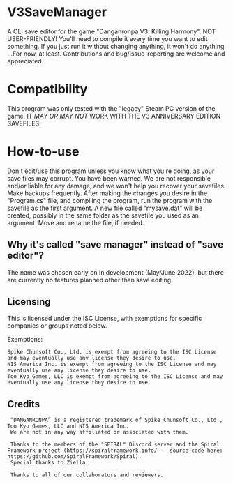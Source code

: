 # V3SaveManager

A CLI save editor for the game "Danganronpa V3: Killing Harmony".
NOT USER-FRIENDLY!
You'll need to compile it every time you want to edit something.
If you just run it without changing anything, it won't do anything.
...For now, at least.
Contributions and bug/issue-reporting are welcome and appreciated.

# Compatibility

This program was only tested with the "legacy" Steam PC version of the game.
IT *MAY OR MAY NOT* WORK WITH THE V3 ANNIVERSARY EDITION SAVEFILES.

# How-to-use

Don't edit/use this program unless you know what you're doing, as your save files may corrupt. You have been warned.
We are not responsible and/or liable for any damage, and we won't help you recover your savefiles. Make backups frequently.
After making the changes you desire in the "Program.cs" file, and compiling the program, run the program with the savefile as the first argument.
A new file called "mysave.dat" will be created, possibly in the same folder as the savefile you used as an argument.
Move and rename the file, if needed.

## Why it's called "save manager" instead of "save editor"?
The name was chosen early on in development (May/June 2022), but there are currently no features planned other than save editing.

## Licensing ##

This is licensed under the ISC License, with exemptions for specific companies or groups noted below.

Exemptions:

    Spike Chunsoft Co., Ltd. is exempt from agreeing to the ISC License and may eventually use any license they desire to use.
    NIS America Inc. is exempt from agreeing to the ISC License and may eventually use any license they desire to use.
    Too Kyo Games, LLC is exempt from agreeing to the ISC License and may eventually use any license they desire to use.

## Credits ##

     “DANGANRONPA” is a registered trademark of Spike Chunsoft Co., Ltd., Too Kyo Games, LLC and NIS America Inc.
     We are not in any way affiliated or associated with them.
	 
	 Thanks to the members of the "SPIRAL" Discord server and the Spiral Framework project (https://spiralframework.info/ -- source code here: https://github.com/SpiralFramework/Spiral).
	 Special thanks to Ziella.
	 
	 Thanks to all of our collaborators and reviewers.